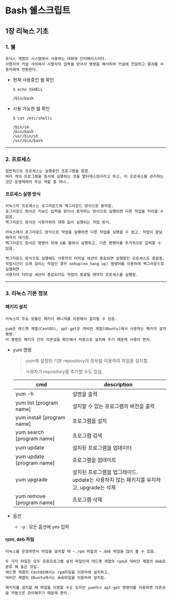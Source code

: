 # Bash 쉘스크립트

## 1장 리눅스 기초

### 1. 쉘

```
유닉스 계열의 시스템에서 사용하는 대화형 인터페이스이다.
사용자의 커널 사이에서 사용자의 입력을 받아서 명령을 해석하여 커널에 전달하고 결과를 사용자에게 반환한다.
```

- 현재 사용중인 쉘 확인

  ```
  $ echo $SHELL
  
  /bin/bash
  ```

- 사용 가능한 쉘 확인

  ```
  $ cat /etc/shells
  
  /bin/sh
  /bin/bash
  /usr/bin/sh
  /usr/bin/bash
  ```

---

### 2. 프로세스

```
일반적으로 프로세스는 실행중인 프로그램을 말함.
여러 개의 프로그램을 동시에 실행하는 것을 멀티태스킹이라고 하고, 이 프로세스를 관리하는 것은 운영체제의 주요 역할 중 하나.
```

#### 프로세스 실행 방식

```
리눅스의 프로세스는 포그라운드와 백그라운드 방식으로 동작함.
포그라운드 방식은 키보드 입력을 받아서 동작하는 방식으로 실행되면 다른 작업을 처리할 수 없음.
백그라운드 방식은 사용자와의 대화 없이 실행되는 작업 방식.

리눅스에서 포그라운드 방식으로 작업을 실행하면 다른 작업을 실행할 수 없고, 작업이 끝날 때까지 대기함.
백그라운드 방식은 명령어 뒤에 &를 붙여서 실행하고, 다른 명령어를 추가적으로 입력할 수 있음.

백그라운드 방식으로 실행해도 사용자의 터미널 세션이 종료되면 실행중인 프로세스도 종료됨.
작업시간이 오래 걸리는 작업인 경우 nohup(no hang up) 명령어를 이용하여 백그라운드로 실행하면
사용자의 터미널 세션이 종료되어도 작업이 종료될 때까지 프로세스를 실행함.
```

---

### 3. 리눅스 기본 정보

#### 패키지 설치

```
리눅스의 주요 모듈은 패키지 매니저를 이용해서 설치할 수 있음.

yum은 레드햇 계열(CentOS), apt-get은 데비안 계열(Ubuntu)에서 사용하는 패키지 설치 명령.
이 명령은 패키지 간의 의존성을 확인해서 자동으로 설치해 주기 때문에 사용이 편리.
```

- yum 명령

  > yum에 설정된 기본 repository의 정보를 이용하여 파일을 설치함.
  >
  > 사용자가 repository를 추가할 수도 있음.

  | cmd                        | description                                                  |
  | -------------------------- | ------------------------------------------------------------ |
  | yum -h                     | 설명을 출력                                                  |
  | yum list [program name]    | 설치할 수 있는 프로그램의 버전을 출력                        |
  | yum install [program name] | 프로그램을 설치                                              |
  | yum search [program name]  | 프로그램 검색                                                |
  | yum update                 | 설치된 프로그램을 업데이터                                   |
  | yum update [program name]  | 프로그램을 업데이트                                          |
  | yum upgrade                | 설치된 프로그램을 업그레이드.<br />update는 사용하지 않는 패키지를 유지하고, upgrade는 삭제 |
  | yum remove [program name]  | 프로그램 삭제                                                |

- 옵션

  - -y : 모든 옵션에 yes 입력

#### rpm, deb 파일

```
리눅스를 운영하면서 파일을 설치할 때 ~.rpm 파일과 ~.deb 파일을 많이 볼 수 있음.

두 가지 파일은 모두 응용프로그램 설치 파일인데 레드햇 계열의 rpm과 데비안 계열의 deb로 분류 해 놓은 것임.
레드햇 계열의 CentOS에서는 rpm파일을 이용하여 설치하고,
데비안 계열의 Ubuntu에서는 deb파일을 이용하여 설치함.

패키지를 설치할 때 파일을 이용할 수도 있지만 yum이나 apt-get 명령어를 이용하면 의존성을 자동으로 관리해주기 때문에 편리.
```



